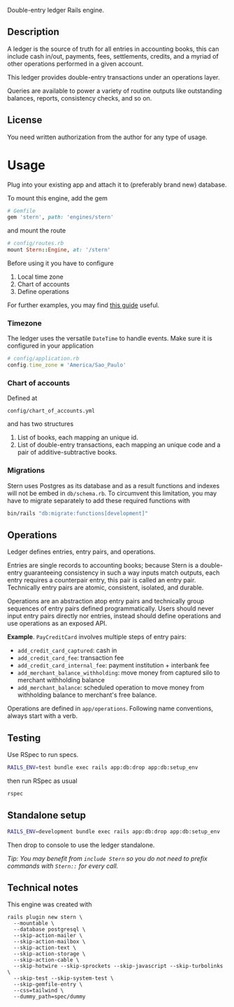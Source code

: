 Double-entry ledger Rails engine.

## Description

A ledger is the source of truth for all entries in accounting books, this can include
cash in/out, payments, fees, settlements, credits, and a myriad of other operations
performed in a given account.

This ledger provides double-entry transactions under an operations layer.

Queries are available to power a variety of routine outputs like outstanding balances,
reports, consistency checks, and so on.

## License
You need written authorization from the author for any type of usage.

# Usage
Plug into your existing app and attach it to (preferably brand new) database.

To mount this engine, add the gem

```ruby
# Gemfile
gem 'stern', path: 'engines/stern'
```

and mount the route

```ruby
# config/routes.rb
mount Stern::Engine, at: '/stern'
```

Before using it you have to configure

1. Local time zone
2. Chart of accounts
3. Define operations

For further examples, you may find
[this guide](https://dev.to/szaszolak/extracting-rails-engine-by-example-vikings-social-media-4014)
useful.

### Timezone
The ledger uses the versatile `DateTime` to handle events.
Make sure it is configured in your application

```ruby
# config/application.rb
config.time_zone = 'America/Sao_Paulo'
```

### Chart of accounts
Defined at

```
config/chart_of_accounts.yml
```

and has two structures

1. List of books, each mapping an unique id.
2. List of double-entry transactions, each mapping
an unique code and a pair of additive-subtractive books.

### Migrations

Stern uses Postgres as its database and as a result functions and indexes
will not be embed in `db/schema.rb`.
To circumvent this limitation, you may have to migrate separately to add these required functions with

```sh
bin/rails "db:migrate:functions[development]"
```

## Operations

Ledger defines entries, entry pairs, and operations.

Entries are single records to accounting books; because Stern is a double-entry
guaranteeing consistency in such a way inputs match outputs, each entry requires a
counterpair entry, this pair is called an entry pair. Technically entry pairs are
atomic, consistent, isolated, and durable.

Operations are an abstraction atop entry pairs and technically group sequences of
entry pairs defined programmatically. Users should never input entry pairs directly
nor entries, instead should define operations and use operations as an exposed API.

**Example**. `PayCreditCard` involves multiple steps of entry pairs:
- `add_credit_card_captured`: cash in
- `add_credit_card_fee`: transaction fee
- `add_credit_card_internal_fee`: payment institution + interbank fee
- `add_merchant_balance_withholding`: move money from captured silo to merchant
withholding balance
- `add_merchant_balance`: scheduled operation to move money from withholding balance
to merchant's free balance.

Operations are defined in `app/operations`.
Following name conventions, always start with a verb.

## Testing

Use RSpec to run specs.

```sh
RAILS_ENV=test bundle exec rails app:db:drop app:db:setup_env
```

then run RSpec as usual

```sh
rspec
```

## Standalone setup

```sh
RAILS_ENV=development bundle exec rails app:db:drop app:db:setup_env
```

Then drop to console to use the ledger standalone.

_Tip: You may benefit from `include Stern` so you do not need to prefix commands with
`Stern::` for every call._

## Technical notes

This engine was created with

```
rails plugin new stern \
  --mountable \
  --database postgresql \
  --skip-action-mailer \
  --skip-action-mailbox \
  --skip-action-text \
  --skip-action-storage \
  --skip-action-cable \
  --skip-hotwire --skip-sprockets --skip-javascript --skip-turbolinks \
  --skip-test --skip-system-test \
  --skip-gemfile-entry \
  --css=tailwind \
  --dummy_path=spec/dummy
```
